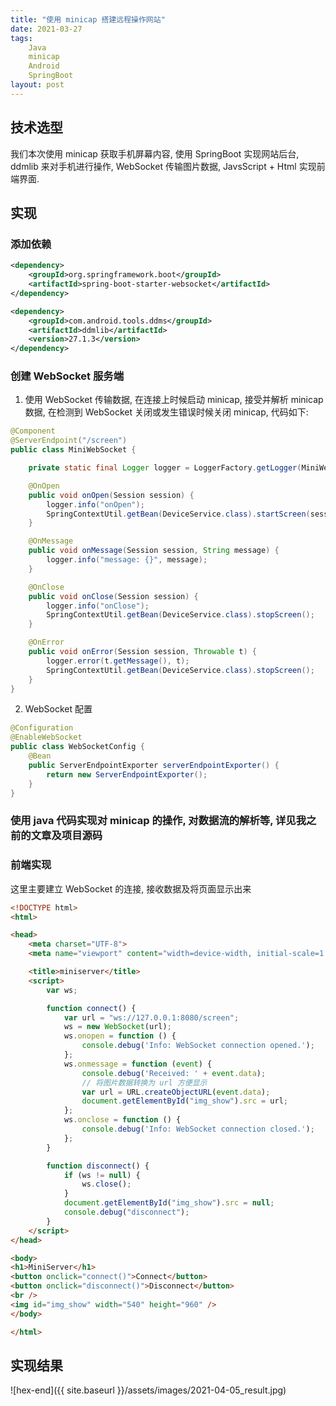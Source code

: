 ```yaml
---
title: "使用 minicap 搭建远程操作网站"
date: 2021-03-27
tags:
    Java
    minicap
    Android
    SpringBoot
layout: post
---
```


## 技术选型

我们本次使用 minicap 获取手机屏幕内容, 使用 SpringBoot 实现网站后台, ddmlib 来对手机进行操作, WebSocket 传输图片数据, JavsScript + Html 实现前端界面.

## 实现

### 添加依赖

```xml
<dependency>
    <groupId>org.springframework.boot</groupId>
    <artifactId>spring-boot-starter-websocket</artifactId>
</dependency>

<dependency>
    <groupId>com.android.tools.ddms</groupId>
    <artifactId>ddmlib</artifactId>
    <version>27.1.3</version>
</dependency>
```

### 创建 WebSocket 服务端

1. 使用 WebSocket 传输数据, 在连接上时候启动 minicap, 接受并解析 minicap 数据, 在检测到 WebSocket 关闭或发生错误时候关闭 minicap, 代码如下:

```java
@Component
@ServerEndpoint("/screen")
public class MiniWebSocket {

    private static final Logger logger = LoggerFactory.getLogger(MiniWebSocket.class);

    @OnOpen
    public void onOpen(Session session) {
        logger.info("onOpen");
        SpringContextUtil.getBean(DeviceService.class).startScreen(session);
    }

    @OnMessage
    public void onMessage(Session session, String message) {
        logger.info("message: {}", message);
    }

    @OnClose
    public void onClose(Session session) {
        logger.info("onClose");
        SpringContextUtil.getBean(DeviceService.class).stopScreen();
    }

    @OnError
    public void onError(Session session, Throwable t) {
        logger.error(t.getMessage(), t);
        SpringContextUtil.getBean(DeviceService.class).stopScreen();
    }
}
```

2. WebSocket 配置

```java
@Configuration
@EnableWebSocket
public class WebSocketConfig {
    @Bean
    public ServerEndpointExporter serverEndpointExporter() {
        return new ServerEndpointExporter();
    }
}
```

### 使用 java 代码实现对 minicap 的操作, 对数据流的解析等, 详见我之前的文章及项目源码

### 前端实现

这里主要建立 WebSocket 的连接, 接收数据及将页面显示出来

```html
<!DOCTYPE html>
<html>

<head>
    <meta charset="UTF-8">
    <meta name="viewport" content="width=device-width, initial-scale=1.0">

    <title>miniserver</title>
    <script>
        var ws;

        function connect() {
            var url = "ws://127.0.0.1:8080/screen";
            ws = new WebSocket(url);
            ws.onopen = function () {
                console.debug('Info: WebSocket connection opened.');
            };
            ws.onmessage = function (event) {
                console.debug('Received: ' + event.data);
                // 将图片数据转换为 url 方便显示
                var url = URL.createObjectURL(event.data);
                document.getElementById("img_show").src = url;
            };
            ws.onclose = function () {
                console.debug('Info: WebSocket connection closed.');
            };
        }

        function disconnect() {
            if (ws != null) {
                ws.close();
            }
            document.getElementById("img_show").src = null;
            console.debug("disconnect");
        }
    </script>
</head>

<body>
<h1>MiniServer</h1>
<button onclick="connect()">Connect</button>
<button onclick="disconnect()">Disconnect</button>
<br />
<img id="img_show" width="540" height="960" />
</body>

</html>
```

## 实现结果

![hex-end]({{ site.baseurl }}/assets/images/2021-04-05_result.jpg)